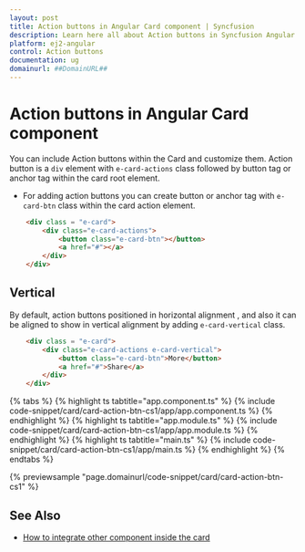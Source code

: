 ```yaml
---
layout: post
title: Action buttons in Angular Card component | Syncfusion
description: Learn here all about Action buttons in Syncfusion Angular Card component of Syncfusion Essential JS 2 and more.
platform: ej2-angular
control: Action buttons 
documentation: ug
domainurl: ##DomainURL##
---
```


# Action buttons in Angular Card component

You can include Action buttons within the Card and customize them. Action button is a `div`
element with `e-card-actions` class followed by button tag or anchor tag within the card root element.

* For adding action buttons you can create button or anchor tag with `e-card-btn` class within the card action element.

```html
    <div class = "e-card">
        <div class="e-card-actions">
            <button class="e-card-btn"></button>
            <a href="#"></a>
        </div>
    </div>
```

## Vertical

By default, action buttons positioned in horizontal alignment , and also it can be aligned to show in vertical alignment by adding
`e-card-vertical` class.

```html
    <div class = "e-card">
        <div class="e-card-actions e-card-vertical">
            <button class="e-card-btn">More</button>
            <a href="#">Share</a>
        </div>
    </div>
```

{% tabs %}
{% highlight ts tabtitle="app.component.ts" %}
{% include code-snippet/card/card-action-btn-cs1/app/app.component.ts %}
{% endhighlight %}
{% highlight ts tabtitle="app.module.ts" %}
{% include code-snippet/card/card-action-btn-cs1/app/app.module.ts %}
{% endhighlight %}
{% highlight ts tabtitle="main.ts" %}
{% include code-snippet/card/card-action-btn-cs1/app/main.ts %}
{% endhighlight %}
{% endtabs %}
  
{% previewsample "page.domainurl/code-snippet/card/card-action-btn-cs1" %}

## See Also

* [How to integrate other component inside the card](./how-to/integrate-other-component-inside-the-card)